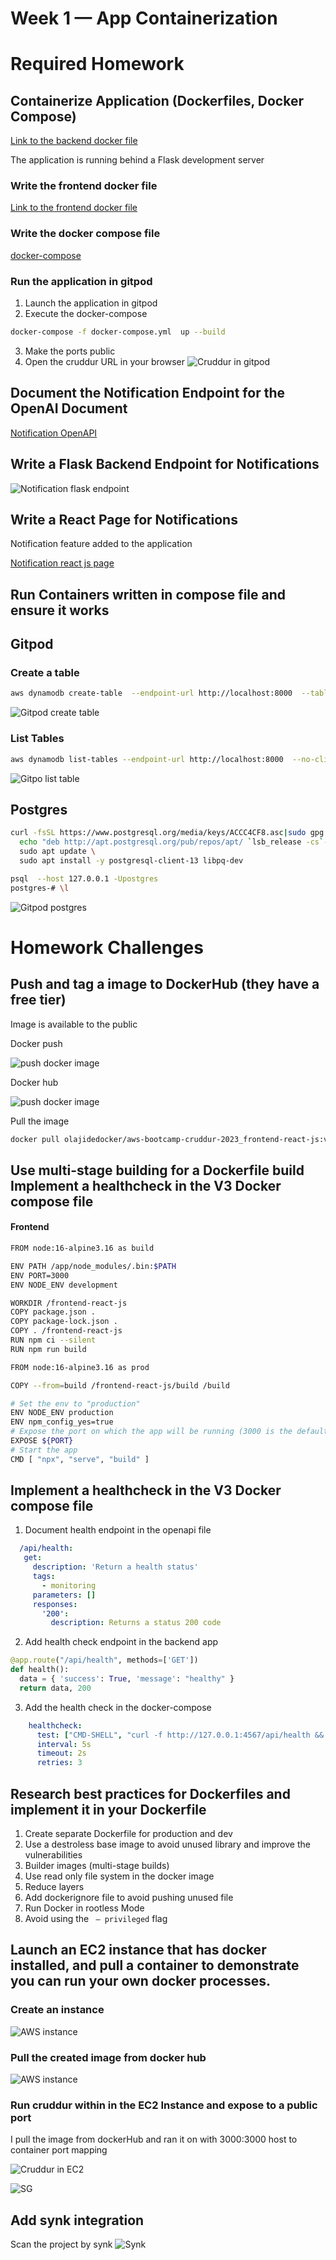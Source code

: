 # Week 1 — App Containerization

# Required Homework

## Containerize Application (Dockerfiles, Docker Compose)

[Link to the backend docker file](../backend-flask/Dockerfile)

The application is running behind a Flask development server 

### Write the frontend docker file

[Link to the frontend docker file](../frontend-react-js/Dockerfile)

### Write the docker compose file
[docker-compose](../docker-compose.yml)
### Run the application in gitpod

1. Launch the application in gitpod
2. Execute the docker-compose
   
```bash
docker-compose -f docker-compose.yml  up --build
```
3. Make the ports public
4. Open the cruddur URL in your browser
![Cruddur in gitpod](../_docs/assets/week1/Cruddur-gitpod.png)

## Document the Notification Endpoint for the OpenAI Document

[Notification OpenAPI](../backend-flask/openapi-3.0.yml#L151-165)


## Write a Flask Backend Endpoint for Notifications

![Notification flask endpoint](../_docs/assets/week1/notification-flask-endpoint.png)


## Write a React Page for Notifications
Notification feature added to the application 

[Notification react js page](../frontend-react-js/src/pages/NotificationsFeedPage.js)

## Run Containers written in compose file and ensure it works
## Gitpod

### Create a table

```bash 
aws dynamodb create-table  --endpoint-url http://localhost:8000  --table-name Cruddur --attribute-definitions AttributeName=UIID,AttributeType=S AttributeName=Handler,AttributeType=S  --key-schema AttributeName=UIID,KeyType=HASH AttributeName=Handler,KeyType=RANGE --provisioned-throughput ReadCapacityUnits=1,WriteCapacityUnits=1 --table-class STANDARD --no-cli-pager
```
![Gitpod create table](../_docs/assets/week1/gitpod-dynamodb-create-table.png)

### List Tables
```bash
aws dynamodb list-tables --endpoint-url http://localhost:8000  --no-cli-pager
```
![Gitpo list table](../_docs/assets/week1/gitpod-dynamodb-create-table.png)
## Postgres

```bash
curl -fsSL https://www.postgresql.org/media/keys/ACCC4CF8.asc|sudo gpg --dearmor -o /etc/apt/trusted.gpg.d/postgresql.gpg
  echo "deb http://apt.postgresql.org/pub/repos/apt/ `lsb_release -cs`-pgdg main" |sudo tee  /etc/apt/sources.list.d/pgdg.list \
  sudo apt update \
  sudo apt install -y postgresql-client-13 libpq-dev
```

```bash
psql  --host 127.0.0.1 -Upostgres
postgres-# \l
```
![Gitpod postgres](../_docs/assets/week1/gitpod-postgres.png)

# Homework Challenges
## Push and tag a image to DockerHub (they have a free tier)

Image is available to the public

Docker push

![push docker image](../_docs/assets/week1/proof-docker-image-backend.png)

Docker hub 

![push docker image](../_docs/assets/week1/DockerHub.png)

Pull the image 

```bash
docker pull olajidedocker/aws-bootcamp-cruddur-2023_frontend-react-js:v2
```


## Use multi-stage building for a Dockerfile build Implement a healthcheck in the V3 Docker compose file

#### Frontend 

```bash
FROM node:16-alpine3.16 as build

ENV PATH /app/node_modules/.bin:$PATH
ENV PORT=3000
ENV NODE_ENV development

WORKDIR /frontend-react-js
COPY package.json .
COPY package-lock.json .
COPY . /frontend-react-js
RUN npm ci --silent
RUN npm run build

FROM node:16-alpine3.16 as prod

COPY --from=build /frontend-react-js/build /build

# Set the env to "production"
ENV NODE_ENV production
ENV npm_config_yes=true 
# Expose the port on which the app will be running (3000 is the default that `serve` uses)
EXPOSE ${PORT}
# Start the app
CMD [ "npx", "serve", "build" ]
```
## Implement a healthcheck in the V3 Docker compose file


1. Document health endpoint in the openapi file

```yaml
  /api/health:
   get:
     description: 'Return a health status'
     tags:
       - monitoring
     parameters: []
     responses:
       '200':
         description: Returns a status 200 code
```
2. Add health check endpoint in the backend app 

```python
@app.route("/api/health", methods=['GET'])
def health():
  data = { 'success': True, 'message': "healthy" }
  return data, 200
```

3. Add the health check in the docker-compose

```yaml
    healthcheck:
      test: ["CMD-SHELL", "curl -f http://127.0.0.1:4567/api/health && echo 'OK' || exit 1"]
      interval: 5s
      timeout: 2s
      retries: 3
```
## Research best practices for Dockerfiles and implement it in your Dockerfile
1. Create separate Dockerfile for production and dev 
2. Use a destroless base image to avoid unused library and improve the vulnerabilities
3. Builder images (multi-stage builds)
4. Use read only file system in the docker image
5. Reduce layers 
6. Add dockerignore file to avoid pushing unused file
7. Run Docker in rootless Mode
8. Avoid using the ` — privileged` flag

## Launch an EC2 instance that has docker installed, and pull a container to demonstrate you can run your own docker processes. 

### Create an instance 

![AWS instance](../_docs/assets/week1/aws-instance.png)

### Pull the created image from docker hub
![AWS instance](../_docs/assets/week1/aws-pull-image.png)

### Run cruddur within in the EC2 Instance and expose to a public port
I pull the image from dockerHub and ran it on with 3000:3000 host to
container port mapping

![Cruddur in EC2](../_docs/assets/week1/ec2-cruddur.png)

![SG](../_docs/assets/week1/ec2-SG-proof.png)
## Add synk integration

Scan the project by synk
![Synk](../_docs/assets/week1/synk-integration.png)